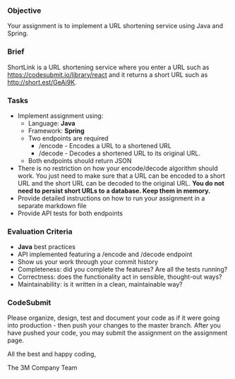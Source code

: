 ### Objective

Your assignment is to implement a URL shortening service using Java and Spring.

### Brief

ShortLink is a URL shortening service where you enter a URL such as https://codesubmit.io/library/react and it returns a short URL such as http://short.est/GeAi9K.

### Tasks

-   Implement assignment using:
    -   Language: **Java**
    -   Framework: **Spring**
    -   Two endpoints are required
        -   /encode - Encodes a URL to a shortened URL
        -   /decode - Decodes a shortened URL to its original URL.
    -   Both endpoints should return JSON
-   There is no restriction on how your encode/decode algorithm should work. You just need to make sure that a URL can be encoded to a short URL and the short URL can be decoded to the original URL. **You do not need to persist short URLs to a database. Keep them in memory.**
-   Provide detailed instructions on how to run your assignment in a separate markdown file
-   Provide API tests for both endpoints

### Evaluation Criteria

-   **Java** best practices
-   API implemented featuring a /encode and /decode endpoint
-   Show us your work through your commit history
-   Completeness: did you complete the features? Are all the tests running?
-   Correctness: does the functionality act in sensible, thought-out ways?
-   Maintainability: is it written in a clean, maintainable way?


### CodeSubmit

Please organize, design, test and document your code as if it were going into production - then push your changes to the master branch. After you have pushed your code, you may submit the assignment on the assignment page.

All the best and happy coding,

The 3M Company Team